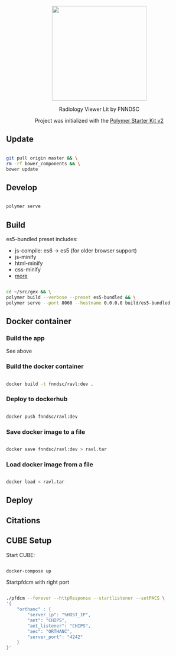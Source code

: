 
<p align="center"><img width="256px" src ="https://user-images.githubusercontent.com/214063/32576569-9cf89f9a-c4d7-11e7-9bd8-9fe838ed2915.png" /></p>

<p align="center">
Radiology Viewer Lit by FNNDSC
</p>

<p align="center">
Project was initialized with the <a href="https://github.com/PolymerElements/polymer-starter-kit">Polymer Starter Kit v2</a>
</p>

## Update

``` bash

git pull origin master && \
rm -rf bower_components && \
bower update

```

## Develop

``` bash

polymer serve

```

## Build

es5-bundled preset includes:

* js-compile: es6 -> es5 (for older browser support)
* js-minify
* html-minify
* css-minify
* [more](https://www.polymer-project.org/1.0/docs/tools/polymer-cli)

``` bash

cd ~/src/gex && \
polymer build --verbose --preset es5-bundled && \
polymer serve --port 8060 --hostname 0.0.0.0 build/es5-bundled

```

## Docker container

### Build the app

See above

### Build the docker container

``` bash

docker build -t fnndsc/ravl:dev .

```

### Deploy to dockerhub

``` bash

docker push fnndsc/ravl:dev

```

### Save docker image to a file

``` bash

docker save fnndsc/ravl:dev > ravl.tar

```

### Load docker image from a file

``` bash

docker load < ravl.tar

```

## Deploy

## Citations

## CUBE Setup

Start CUBE:

``` bash

docker-compose up

```

Startpfdcm with right port

``` bash

./pfdcm --forever --httpResponse --startlistener --setPACS \
'{
    "orthanc" : {
        "server_ip": "%HOST_IP",
        "aet": "CHIPS",
        "aet_listener": "CHIPS",
        "aec": "ORTHANC",
        "server_port": "4242"
    }
}'

```
